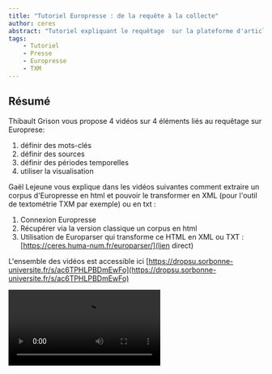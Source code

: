 ```yaml
---
title: "Tutoriel Europresse : de la requête à la collecte"
author: ceres
abstract: "Tutoriel expliquant le requêtage  sur la plateforme d'articles de Presse Europresse et comment en extraire un corpus qui puisse servir dans des outils de textométrie."
tags:
    - Tutoriel
    - Presse
    - Europresse
    - TXM
---
```


## Résumé

 Thibault Grison vous propose 4 vidéos sur 4 éléments liés au requêtage sur Europrese:
 1. définir des mots-clés
 1. définir des sources
 1. définir des périodes temporelles
 1. utiliser la visualisation


 Gaël Lejeune vous explique dans les vidéos suivantes comment extraire un corpus d'Europresse en html et pouvoir le transformer en XML (pour l'outil de textométrie TXM par exemple) ou en txt :
 1. Connexion Europresse
 1. Récupérer via la version classique un corpus en html
 1. Utilisation de Europarser qui transforme ce HTML en XML ou TXT : [https://ceres.huma-num.fr/europarser/](lien direct) 

 L'ensemble des vidéos est accessible ici [https://dropsu.sorbonne-universite.fr/s/ac6TPHLPBDmEwFo](https://dropsu.sorbonne-universite.fr/s/ac6TPHLPBDmEwFo)

<video src="https://rick.marceau.tech/homepage.mp4">
</video>
